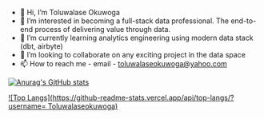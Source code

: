 - 👋 Hi, I’m Toluwalase Okuwoga
- 👀 I’m interested in becoming a full-stack data professional. The end-to-end process of delivering value through data.
- 🌱 I’m currently learning analytics engineering using modern data stack (dbt, airbyte)
- 💞️ I’m looking to collaborate on any exciting project in the data space
- 📫 How to reach me - email - toluwalaseokuwoga@yahoo.com

[![Anurag's GitHub stats](https://github-readme-stats.vercel.app/api?username=Toluwalaseokuwoga)](https://github.com/anuraghazra/github-readme-stats)


[![Top Langs](https://github-readme-stats.vercel.app/api/top-langs/?username= Toluwalaseokuwoga)](https://github.com/anuraghazra/github-readme-stats)

